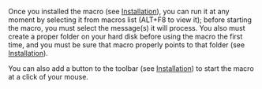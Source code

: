 Once you installed the macro (see [Installation](Installation.md)), you can run it at any moment by selecting it from macros list (ALT+F8 to view it); before starting the macro, you must select the message(s) it will process. You also must create a proper folder on your hard disk before using the macro the first time, and you must be sure that macro properly points to that folder (see [Installation](Installation.md)).

You can also add a button to the toolbar (see [Installation](Installation.md)) to start the macro at a click of your mouse.